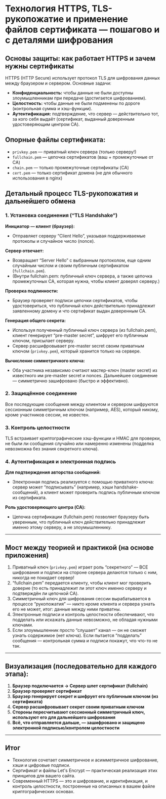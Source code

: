 # Технология HTTPS, TLS-рукопожатие и применение файлов сертификата — пошагово и с деталями шифрования

## Основы защиты: как работает HTTPS и зачем нужны сертификаты

HTTPS (HTTP Secure) использует протокол TLS для шифрования данных между браузером и сервером. Основные задачи:

- **Конфиденциальность:** чтобы данные не были доступны злоумышленникам при передаче (достигается шифрованием).
- **Целостность:** чтобы данные не были подменены по дороге (контрольная сумма и хэш-функции).
- **Аутентификация:** подтверждение, что сервер — действительно тот, за кого себя выдаёт (сертификат, выданный доверенным удостоверяющим центром CA).

## Опорные файлы сертификата:

- `privkey.pem` — приватный ключ сервера (только серверу!)
- `fullchain.pem` — цепочка сертификатов (ваш + промежуточные от CA)
- `chain.pem` — только промежуточные сертификаты (CA)
- `cert.pem` — только сертификат домена (не для обычного использования в nginx)

## Детальный процесс TLS-рукопожатия и дальнейшего обмена

### 1. Установка соединения (“TLS Handshake”)

**Инициатор — клиент (браузер):**
- Отправляет серверу “Client Hello”, указывая поддерживаемые протоколы и случайное число (nonce).

**Сервер отвечает:**
- Возвращает “Server Hello” с выбранным протоколом, еще одним случайным числом и своим публичным сертификатом (`fullchain.pem`).
- (Внутри fullchain.pem: публичный ключ сервера, а также цепочка промежуточных CA, которая нужна, чтобы клиент доверял серверу.)

**Проверка подлинности:**
- Браузер проверяет подписи цепочки сертификатов, чтобы удостовериться, что публичный ключ действительно принадлежит заявленному домену и что сертификат выдан доверенным CA.

**Генерация общего секрета:**
- Используя полученный публичный ключ сервера (из fullchain.pem), клиент генерирует “pre-master secret”, шифрует его публичным ключом, присылает серверу.
- Сервер расшифровывает pre-master secret своим приватным ключом (`privkey.pem`), который хранится только на сервере.

**Вычисление симметричного ключа:**
- Оба участника независимо считают мастер-ключ (master secret) из известного им pre-master secret и nonces. Дальнейшее соединение — симметрично зашифровано (быстро и эффективно).

### 2. Защищённое соединение

Все последующие сообщения между клиентом и сервером шифруются сессионным симметричным ключом (например, AES), который никому, кроме участников сессии, не известен.

### 3. Контроль целостности

TLS встраивает криптографические хэш-функции и HMAC для проверки, не были ли сообщения случайно или намеренно изменены (подделка невозможна без знания секретного ключа).

### 4. Аутентификация и электронная подпись

**Для подтверждения авторства сообщений:**
- Электронная подпись реализуется с помощью приватного ключа: сервер может “подписывать” (например, хэши handshake-сообщений), а клиент может проверить подпись публичным ключом из сертификата.

**Роль удостоверяющего центра (CA):**
- Цепочка сертификации (fullchain.pem) позволяет браузеру быть уверенным, что публичный ключ действительно принадлежит именно этому серверу, а не злоумышленнику.

---

## Мост между теорией и практикой (на основе приложения)

1. Приватный ключ (`privkey.pem`) играет роль “секретного” — ВСЕ шифрования и подписи на стороне сервера делаются только с ним, никогда не покидает сервер!
2. “fullchain.pem” передается клиенту, чтобы клиент мог проверить доверие (то есть принадлежит ли этот ключ именно серверу и подтверждён ли цепочкой CA).
3. Симметричный ключ для шифрования сессии вырабатывается в процессе “рукопожатия” — никто кроме клиента и сервера узнать его не может, итог: данные между ними приватны.
4. Электронные подписи и контроль целостности обеспечивают, что подделать или искажать данные невозможно, не обладая нужными ключами.
5. Если злоумышленник просто “слушает” канал — он не сможет узнать содержимое (нет ключа). Если пытается “подделать” сообщения — контрольная сумма и подписи покажут, что что-то не так.

---

## Визуализация (последовательно для каждого этапа):

1. **Браузер подключается → Сервер шлет сертификат (fullchain)**
2. **Браузер проверяет сертификат**
3. **Браузер генерирует секрет и шифрует его публичным ключом (из сертификата)**
4. **Сервер расшифровывает секрет своим приватным ключом**
5. **Стороны пересчитывают сессионный симметричный ключ, используют его для дальнейшего шифрования**
6. **Всё, что отправляется дальше, — зашифровано и защищено электронной подписью/контролем целостности**

---

## Итог

- Технология сочетает симметричное и асимметричное шифрование, хэши и цифровые подписи.
- Сертификат и файлы Let's Encrypt — практическая реализация этих принципов для вашего сайта.
- Современный HTTPS — это и шифрование, и идентификация, и контроль целостности, построенные на описанных в вашем файле криптографических основах.
